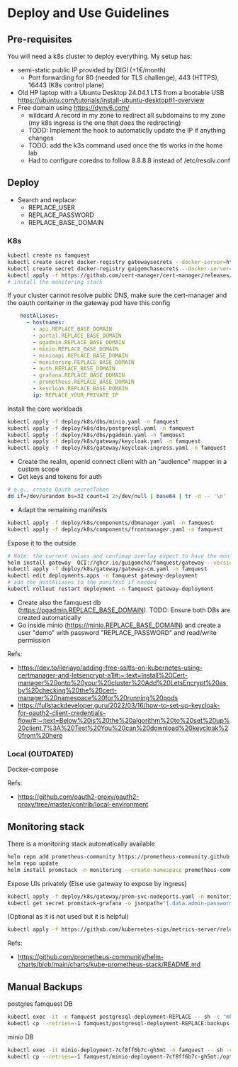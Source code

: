 # Deploy and Use Guidelines

## Pre-requisites

You will need a k8s cluster to deploy everything. My setup has:
- semi-static public IP provided by DIGI (+1€/month)
  - Port forwarding for 80 (needed for TLS challenge), 443 (HTTPS), 16443 (K8s control plane)
- Old HP laptop with a Ubuntu Desktop 24.04.1 LTS from a bootable USB https://ubuntu.com/tutorials/install-ubuntu-desktop#1-overview
- Free domain using https://dynv6.com/
  - wildcard A record in my zone to redirect all subdomains to my zone (my k8s ingress is the one that does the redirecting)
  - TODO: Implement the hook to automaticlly update the IP if anything changes
  -  TODO: add the k3s command used once the tls works in the home lab
    - Had to configure coredns to follow 8.8.8.8 instead of /etc/resolv.conf

## Deploy 

- Search and replace:
  + REPLACE_USER
  + REPLACE_PASSWORD
  + REPLACE_BASE_DOMAIN

### K8s

```bash
kubectl create ns famquest
kubectl create secret docker-registry gatewaysecrets --docker-server=https://registry.atosresearch.eu:18488 --docker-username=REPLACE --docker-password=REPLACE -n famquest
kubectl create secret docker-registry guigomchasecrets --docker-server=https://ghcr.io --docker-username=REPLACE --docker-password=REPLACE -n famquest
kubectl apply -f https://github.com/cert-manager/cert-manager/releases/download/v1.16.2/cert-manager.yaml
# install the monitoring stack
```
If your cluster cannot resolve public DNS, make sure the cert-manager and the oauth container in the gateway pod have this config
```yaml
    hostAliases:
      - hostnames:
        - api.REPLACE_BASE_DOMAIN
        - portal.REPLACE_BASE_DOMAIN
        - pgadmin.REPLACE_BASE_DOMAIN
        - minio.REPLACE_BASE_DOMAIN
        - minioapi.REPLACE_BASE_DOMAIN
        - monitoring.REPLACE_BASE_DOMAIN
        - auth.REPLACE_BASE_DOMAIN
        - grafana.REPLACE_BASE_DOMAIN
        - prometheus.REPLACE_BASE_DOMAIN
        - keycloak.REPLACE_BASE_DOMAIN
        ip: REPLACE_YOUR_PRIVATE_IP
```
Install the core workloads
```bash
kubectl apply -f deploy/k8s/dbs/minio.yaml -n famquest 
kubectl apply -f deploy/k8s/dbs/postgresql.yaml -n famquest
kubectl apply -f deploy/k8s/dbs/pgadmin.yaml -n famquest
kubectl apply -f deploy/k8s/gateway/keycloak.yaml -n famquest
kubectl apply -f deploy/k8s/gateway/keycloak-ingress.yaml -n famquest
```
- Create the realm, openid connect client with an "audience" mapper in a custom scope
- Get keys and tokens for auth

```bash
# e.g., create Oauth secretToken
dd if=/dev/urandom bs=32 count=1 2>/dev/null | base64 | tr -d -- '\n' | tr -- '+/' '-_';
```

- Adapt the remaining manifests

```bash
kubectl apply -f deploy/k8s/components/dbmanager.yaml -n famquest
kubectl apply -f deploy/k8s/components/frontmanager.yaml -n famquest
```
Expose it to the outside
```bash
# Note: the current values and confimap overlay expect to have the monitoring stack already installed
helm install gateway  OCI://ghcr.io/guigomcha/famquest/gateway --version 1.3.0 -n famquest -f deploy/k8s/gateway/values.yaml
kubectl apply -f deploy/k8s/gateway/gateway-cm.yaml -n famquest
kubectl edit deployments.apps -n famquest gateway-deployment
# add the hostAliases to the manifest if needed
kubectl rollout restart deployment -n famquest gateway-deployment
```

- Create also the famquest db (https://pgadmin.REPLACE_BASE_DOMAIN). TODO: Ensure both DBs are created automatically
- Go inside minio (https://minio.REPLACE_BASE_DOMAIN) and create a user "demo" with password "REPLACE_PASSWORD" and read/write permission


Refs:
- https://dev.to/ileriayo/adding-free-ssltls-on-kubernetes-using-certmanager-and-letsencrypt-a1l#:~:text=Install%20Cert-manager%20onto%20your%20cluster%20Add%20LetsEncrypt%20as,by%20checking%20the%20cert-manager%20namespace%20for%20running%20pods
- https://fullstackdeveloper.guru/2022/03/16/how-to-set-up-keycloak-for-oauth2-client-credentials-flow/#:~:text=Below%20is%20the%20algorithm%20to%20set%20up%20client,7%3A%20Test%20You%20can%20download%20keycloak%20from%20here

### Local (OUTDATED)

Docker-compose 

Refs:
- https://github.com/oauth2-proxy/oauth2-proxy/tree/master/contrib/local-environment

## Monitoring stack

There is a monitoring stack automatically available
```bash
helm repo add prometheus-community https://prometheus-community.github.io/helm-charts
helm repo update
helm install promstack -n monitoring --create-namespace prometheus-community/kube-prometheus-stack
```
Expose UIs privately (Else use gateway to expose by ingress)
```bash
kubectl apply -f deploy/k8s/gateway/prom-svc-nodeports.yaml -n monitoring
kubectl get secret promstack-grafana -o jsonpath="{.data.admin-password}" -n monitoring  | base64 --decode ; echo
```

(Optional as it is not used but it is helpful)
```bash
kubectl apply -f https://github.com/kubernetes-sigs/metrics-server/releases/latest/download/components.yaml
```

Refs:
- https://github.com/prometheus-community/helm-charts/blob/main/charts/kube-prometheus-stack/README.md

## Manual Backups

postgres famquest DB 
```bash
kubectl exec -it -n famquest postgresql-deployment-REPLACE -- sh -c "mkdir -p backups && pg_dump -U REPLACE_USER -h localhost famquest > backups/backup-$(date +"%m-%d-%Y-%H-%M").sql"
kubectl cp --retries=-1 famquest/postgresql-deployment-REPLACE:backups backups
```
minio DB
```bash
kubectl exec -it minio-deployment-7cf8ff6b7c-gh5mt -n famquest -- sh -c "mkdir -p /opt/bitnami/minio-client/backups && tar -czf /opt/bitnami/minio-client/backups/data-$(date +"%m-%d-%Y-%H-%M").tar.gz /data"
kubectl cp --retries=-1 famquest/minio-deployment-7cf8ff6b7c-gh5mt:/opt/bitnami/minio-client/backups backups
```
